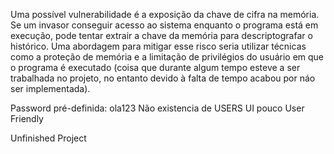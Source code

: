 Uma possível vulnerabilidade é a exposição da chave de cifra na memória. Se um invasor conseguir acesso ao sistema enquanto o programa está em execução, pode tentar extrair a chave da memória para descriptografar o histórico. Uma abordagem para mitigar esse risco seria utilizar técnicas como a proteção de memória e a limitação de privilégios do usuário em que o programa é executado (coisa que durante algum tempo esteve a ser trabalhada no projeto, no entanto devido à falta de tempo acabou por náo ser implementada).

Password pré-definida: ola123
Não existencia de USERS
UI pouco User Friendly

Unfinished Project
